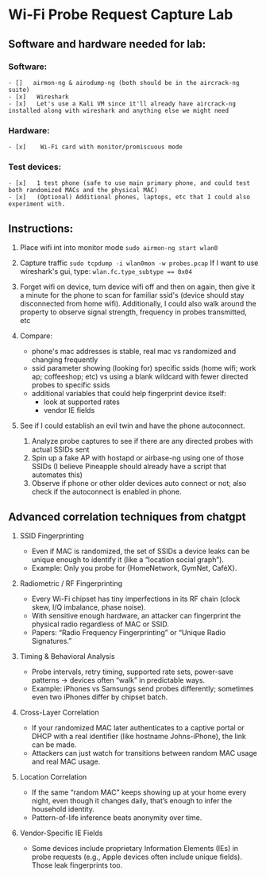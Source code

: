 # Wi-Fi Probe Request Capture Lab
## Software and hardware needed for lab:
### Software:
    - []   airmon-ng & airodump-ng (both should be in the aircrack-ng suite)
    - [x]   Wireshark
    - [x]   Let's use a Kali VM since it'll already have aircrack-ng installed along with wireshark and anything else we might need

### Hardware:
    - [x]    Wi-Fi card with monitor/promiscuous mode

### Test devices:
    - [x]   1 test phone (safe to use main primary phone, and could test both randomized MACs and the physical MAC)
    - [x]   (Optional) Additional phones, laptops, etc that I could also experiment with.


## Instructions:

1.  Place wifi int into monitor mode
```sudo airmon-ng start wlan0```

2.  Capture traffic
```sudo tcpdump -i wlan0mon -w probes.pcap```
If I want to use wireshark's gui, type:
```wlan.fc.type_subtype == 0x04```

3.  Forget wifi on device, turn device wifi off and then on again, then give it a minute for the phone to scan for familiar ssid's (device should stay disconnected from home wifi). Additionally, I could also walk around the property to observe signal strength, frequency in probes transmitted, etc

4.  Compare:
    -   phone's mac addresses is stable, real mac vs randomized and changing frequently
    -   ssid parameter showing (looking for) specific ssids (home wifi; work ap; coffeeshop; etc) vs using a blank wildcard with fewer directed probes to specific ssids
    -   additional variables that could help fingerprint device itself:
        *   look at supported rates
        *   vendor IE fields

5.  See if I could establish an evil twin and have the phone autoconnect.
    1.  Analyze probe captures to see if there are any directed probes with actual SSIDs sent
    2.  Spin up a fake AP with hostapd or airbase-ng using one of those SSIDs (I believe Pineapple should already have a script that automates this)
    3.  Observe if phone or other older devices auto connect or not; also check if the autoconnect is enabled in phone.



## Advanced correlation techniques from chatgpt
1.  SSID Fingerprinting
    *   Even if MAC is randomized, the set of SSIDs a device leaks can be unique enough to identify it (like a “location social graph”).
    *   Example: Only you probe for {HomeNetwork, GymNet, CaféX}.

2.  Radiometric / RF Fingerprinting
    *   Every Wi-Fi chipset has tiny imperfections in its RF chain (clock skew, I/Q imbalance, phase noise).
    *   With sensitive enough hardware, an attacker can fingerprint the physical radio regardless of MAC or SSID.
    *   Papers: “Radio Frequency Fingerprinting” or “Unique Radio Signatures.”

3.  Timing & Behavioral Analysis
    *   Probe intervals, retry timing, supported rate sets, power-save patterns → devices often “walk” in predictable ways.
    *   Example: iPhones vs Samsungs send probes differently; sometimes even two iPhones differ by chipset batch.

4.  Cross-Layer Correlation
    *   If your randomized MAC later authenticates to a captive portal or DHCP with a real identifier (like hostname Johns-iPhone), the link can be made.
    *   Attackers can just watch for transitions between random MAC usage and real MAC usage.

5.  Location Correlation
    *   If the same “random MAC” keeps showing up at your home every night, even though it changes daily, that’s enough to infer the household identity.
    *   Pattern-of-life inference beats anonymity over time.

6.  Vendor-Specific IE Fields
    *   Some devices include proprietary Information Elements (IEs) in probe requests (e.g., Apple devices often include unique fields). Those leak fingerprints too.







